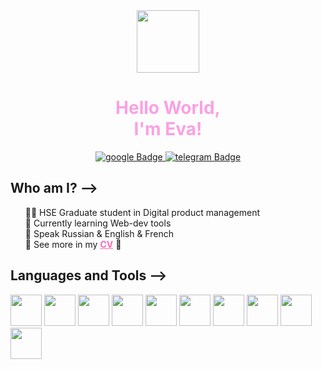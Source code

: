 <div id="header" align="center">
  <img height="100" width="100" src="https://media.giphy.com/media/H3JHrs7JC6duvenDW8/giphy.gif?cid=ecf05e47p45gip2fx65br8njn0jpbv2c1r1r11oikbvv4oca&ep=v1_stickers_search&rid=giphy.gif&ct=s">
  </div>
<div id= "info" align="center">
    <h1 style="color:#FBA0E3">Hello World, <br>I'm Eva!</h1>
  <div align="center">
    <a href="mailto:ev.p.mikhaylova@gmail.com">
      <img src="https://img.shields.io/badge/eva-pink?style=for-the-badge&logo=google&logoColor=white" alt="google Badge"/>
    </a>
<a href="https://t.me/FUTURMANIST">
      <img src="https://img.shields.io/badge/Futurmanist-pink?style=for-the-badge&logo=telegram&logoColor=white" alt="telegram Badge"/>
    </a>
  </div>
    <h2 align="left">Who am I? --></h2>
   <ul align="left" type="none">
    <li>👩‍🎓 HSE Graduate student in Digital product management</li>
    <li>👾 Currently learning Web-dev tools</li>
    <li>💬 Speak Russian & English & French</li>
    <li>💖 See more in my <b><a href="http://portfolio.eva.m.tilda.ws/portfolio_main" style="color:hotpink">CV</a></b> 💖</li>
   </ul>
</div>

<div id="tools" align="left">
    <h2>Languages and Tools --></h2>
    <img width="50" height="50" src="https://cdn.jsdelivr.net/gh/devicons/devicon@latest/icons/html5/html5-plain-wordmark.svg"/>
    <img width="50" height="50" src="https://cdn.jsdelivr.net/gh/devicons/devicon@latest/icons/css3/css3-plain-wordmark.svg" />
    <img width="50" height="50" src="https://cdn.jsdelivr.net/gh/devicons/devicon@latest/icons/bootstrap/bootstrap-original-wordmark.svg" />   
    <img width="50" height="50" src="https://cdn.jsdelivr.net/gh/devicons/devicon@latest/icons/javascript/javascript-plain.svg" />
    <img width="50" height="50" src="https://cdn.jsdelivr.net/gh/devicons/devicon@latest/icons/jquery/jquery-plain-wordmark.svg" />
    <img width="50" height="50" src="https://cdn.jsdelivr.net/gh/devicons/devicon@latest/icons/nodejs/nodejs-plain-wordmark.svg" />   
    <img width="50" height="50" src="https://cdn.jsdelivr.net/gh/devicons/devicon@latest/icons/react/react-original-wordmark.svg" />
    <img width="50" height="50" src="https://cdn.jsdelivr.net/gh/devicons/devicon@latest/icons/azuresqldatabase/azuresqldatabase-original.svg" />
    <img width="50" height="50" src="https://cdn.jsdelivr.net/gh/devicons/devicon@latest/icons/postgresql/postgresql-plain-wordmark.svg" />
    <img width="50" height="50" src="https://cdn.jsdelivr.net/gh/devicons/devicon@latest/icons/figma/figma-original.svg" />    
    </div>
